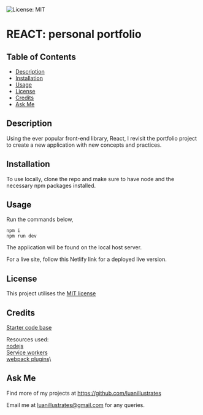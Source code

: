 ![License: MIT](https://img.shields.io/badge/License-MIT-yellow.svg)

# REACT: personal portfolio

## Table of Contents

- [Description](#description)
- [Installation](#installation)
- [Usage](#usage)
- [License](#license)
- [Credits](#credits)
- [Ask Me](#ask-me)

## Description

Using the ever popular front-end library, React, I revisit the portfolio project to create a new application with new concepts and practices.

## Installation

To use locally, clone the repo and make sure to have node and the necessary npm packages installed.

## Usage

Run the commands below,

```
npm i
npm run dev
```

The application will be found on the local host server.

For a live site, follow this Netlify link for a deployed live version.

## License

This project utilises the <a href="https://opensource.org/licenses/MIT" target="_blank">MIT license</a>

## Credits

<a href="https://github.com/coding-boot-camp/cautious-meme" target="_blank">Starter code base</a>

Resources used:\
 <a href="https://nodejs.org/en/docs">nodejs</a>\
 <a href="https://developer.chrome.com/docs/workbox/service-worker-overview/">Service workers</a>\
 <a href="https://webpack.js.org/plugins/">webpack plugins</a>\

## Ask Me

Find more of my projects at https://github.com/luanillustrates

Email me at luanillustrates@gmail.com for any queries.

